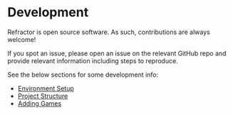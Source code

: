 # Development

Refractor is open source software. As such, contributions are always welcome!

If you spot an issue, please open an issue on the relevant GitHub repo and provide relevant information including steps to reproduce.

See the below sections for some development info:

-   [Environment Setup](/development/setup?id=environment-setup)
-   [Project Structure](/development/projectstructure?id=project-structure)
-   [Adding Games](/development/adding-games?id=adding-games)

